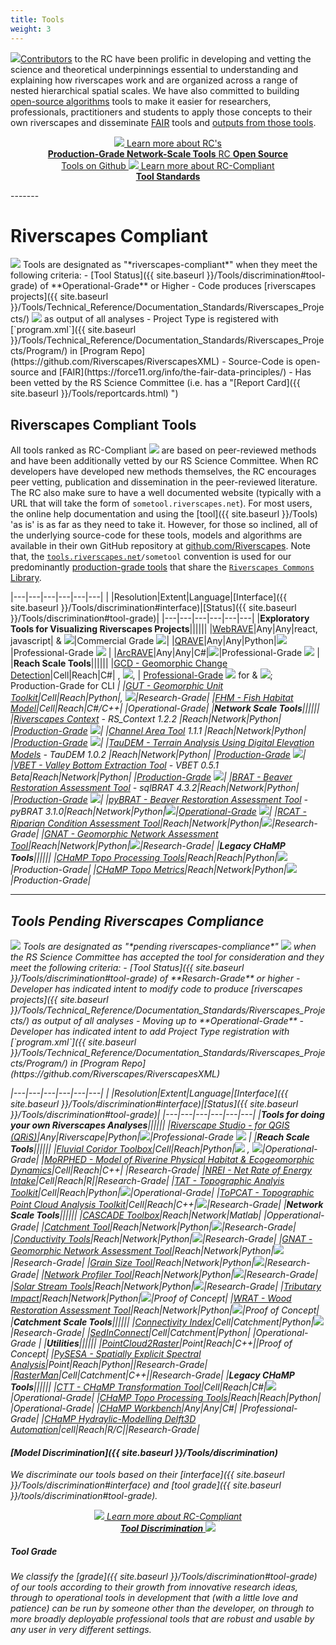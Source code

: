 ```yaml
---
title: Tools
weight: 3
---
```


<img class="float-left" src="{{ site.baseurl }}/assets/images/rc/tool.png">[Contributors](https://github.com/Riverscapes) to the RC have been prolific in developing and vetting the science and theoretical underpinnings essential to understanding and explaining how riverscapes work and are organized across a range of nested hierarchical spatial scales. We have also committed to building [open-source algorithms](https://github.com/Riverscapes) <i class="fa fa-github" aria-hidden="true"></i> tools to make it easier for researchers, professionals, practitioners and students to apply those concepts to their own riverscapes and disseminate [FAIR](https://www.go-fair.org/fair-principles/) tools and [outputs from those tools](https://riverscapes.net/Tools/Technical_Reference/Documentation_Standards/Riverscapes_Projects/).



<div align="center">

<a class="hollow button" href="https://tools.riverscapes.net/"> <img src="{{ site.baseurl }}/assets/images/tools/grade/TRL_6_32p.png"> Learn more about RC's<br> <b>Production-Grade Network-Scale Tools</b>  </a>
<a class="hollow button" href="https://github.com/Riverscapes"> <i class="fa fa-github" aria-hidden="true"></i> RC <b>Open Source</b><br> Tools on Github </a>
<a class="hollow button" href="{{ site.baseurl }}/Tools/toolStandards.html"> <img src="{{ site.baseurl }}/assets/images/rc/RiverscapesCompliant_32.png">  Learn more about RC-Compliant <br> <b>Tool Standards</b> <i class="fa fa-wrench" aria-hidden="true"></i></a>

</div>
-------

# Riverscapes Compliant
<img class="float-right" src="{{ site.baseurl }}/assets/images/rc/RiverscapesCompliant_128.png">
Tools are designated as "*riverscapes-compliant*"  when they meet the following criteria:
- [Tool Status]({{ site.baseurl }}/Tools/discrimination#tool-grade) of **Operational-Grade** or Higher
- Code produces [riverscapes projects]({{ site.baseurl }}/Tools/Technical_Reference/Documentation_Standards/Riverscapes_Projects/) <img  src="{{ site.baseurl }}/assets/images/data/RiverscapesProject_24.png"> as output of all analyses
- Project Type is registered with [`program.xml`]({{ site.baseurl }}/Tools/Technical_Reference/Documentation_Standards/Riverscapes_Projects/Program/) in [Program Repo](https://github.com/Riverscapes/RiverscapesXML)  
- Source-Code is open-source and [FAIR](https://force11.org/info/the-fair-data-principles/)
- Has been vetted by the RS Science Committee (i.e. has a "[Report Card]({{ site.baseurl }}/Tools/reportcards.html) ")


## Riverscapes Compliant Tools
All tools ranked as RC-Compliant <img src="{{ site.baseurl }}/assets/images/rc/RiverscapesCompliant_24.png"> are based on peer-reviewed methods and have been additionally vetted by our RS Science Committee. When RC developers have developed new methods themselves, the RC encourages peer vetting, publication and dissemination in the peer-reviewed literature. The RC  also make sure to have a well documented website (typically with a URL that will take the form of  `sometool.riverscapes.net`). For most users, the online help documentation and using the [tool]({{ site.baseurl }}/Tools)  'as is' is as far as they need to take it. However, for those so inclined, all of the underlying source-code for these tools, models and algorithms are available in their own GitHub <i class="fa fa-github" aria-hidden="true"></i> repository at [github.com/Riverscapes](https://github.com/Riverscapes). Note that, the [`tools.riverscapes.net`](https://github.com/Riverscapes/riverscapes-tools/tree/master/lib/commons)`/sometool` convention is used for our predominantly [production-grade tools](http://tools.riverscapes.net) that share the [`Riverscapes Commons` Library](https://github.com/Riverscapes/riverscapes-tools/tree/master/lib/commons). 

|---|---|---|---|---|---|
| |Resolution|Extent|Language|[Interface]({{ site.baseurl }}/Tools/discrimination#interface)|[Status]({{ site.baseurl }}/Tools/discrimination#tool-grade)|
|---|---|---|---|---|---|
|**Exploratory Tools for Visualizing Riverscapes Projects**||||||
|[WebRAVE](http://rave.riverscapes.net/)|Any|Any|react, javascript|<i class="fa fa-chrome" aria-hidden="true"></i> & <img  src="{{ site.baseurl }}/assets/images/data/api_24.png">|Commercial Grade <img src="{{ site.baseurl }}/assets/images/tools/grade/TRL_7_32p.png">|
|[QRAVE](http://rave.riverscapes.net/)|Any|Any|Python|<img src="{{ site.baseurl }}/assets/images/tools/QGIS_bw_24.png">|Professional-Grade <img src="{{ site.baseurl }}/assets/images/tools/grade/TRL_4_32p.png"> |
|[ArcRAVE](http://rave.riverscapes.net/)|Any|Any|C#|<img src="{{ site.baseurl }}/assets/images/tools/esri_icon.png">|Professional-Grade <img src="{{ site.baseurl }}/assets/images/tools/grade/TRL_4_32p.png"> |
|**Reach Scale Tools**||||||
|[GCD - Geomorphic Change Detection](http://gcd.riverscapes.net/)|Cell|Reach|C#|<i class="fa fa-desktop" aria-hidden="true"></i> , <img src="{{ site.baseurl }}/assets/images/tools/esri_icon.png">, <i class="fa fa-terminal" aria-hidden="true"></i>| [Professional-Grade](https://gcd.riverscapes.net/About/Status/Tool_ReportCard_7-5-00.html) <img src="{{ site.baseurl }}/assets/images/tools/grade/TRL_4_32p.png"> for <i class="fa fa-desktop" aria-hidden="true"></i> & <img src="{{ site.baseurl }}/assets/images/tools/esri_icon.png">; <br>Production-Grade for CLI <i class="fa fa-terminal" aria-hidden="true">|
|[GUT - Geomorphic Unit Toolkit](http://gut.riverscapes.net/)|Cell|Reach|Python|<i class="fa fa-terminal" aria-hidden="true"></i>, <img src="{{ site.baseurl }}/assets/images/tools/ArcPyToolbox.png">|Research-Grade|
|[FHM - Fish Habitat Model](http://habitat.northarrowresearch.com/)|Cell|Reach|C#/C++|<i class="fa fa-desktop" aria-hidden="true"></i> |Operational-Grade|
|**Network Scale Tools**||||||
|[Riverscapes Context](http://tools.riverscapes.net/rscontext) - RS_Context 1.2.2 |Reach|Network|Python|<i class="fa fa-terminal" aria-hidden="true"></i>  |[Production-Grade](https://tools.riverscapes.net/rscontext/Status/ReportCard_1.2.2.html) <img src="{{ site.baseurl }}/assets/images/tools/grade/TRL_6_32p.png">|
|[Channel Area Tool](http://tools.riverscapes.net/channel)  1.1.1 |Reach|Network|Python|<i class="fa fa-terminal" aria-hidden="true"></i>  |[Production-Grade](https://tools.riverscapes.net/channel/Status/ReportCard_1.1.1.html) <img src="{{ site.baseurl }}/assets/images/tools/grade/TRL_6_32p.png">|
|[TauDEM - Terrain Analysis Using Digital Elevation Models](http://tools.riverscapes.net/taudem) - TauDEM 1.0.2 |Reach|Network|Python|<i class="fa fa-terminal" aria-hidden="true"></i>  |[Production-Grade](https://tools.riverscapes.net/taudem/Status/ReportCard_1.0.2.html) <img src="{{ site.baseurl }}/assets/images/tools/grade/TRL_6_32p.png">|
|[VBET - Valley Bottom Extraction Tool](http://tools.riverscapes.net/vbet) - VBET 0.5.1 Beta|Reach|Network|Python|<i class="fa fa-terminal" aria-hidden="true"></i>  |[Production-Grade](https://tools.riverscapes.net/vbet/Status/ReportCard_0.5.1.html) <img src="{{ site.baseurl }}/assets/images/tools/grade/TRL_6_32p.png">|
|[BRAT - Beaver Restoration Assessment Tool](http://tools.riverscapes.net/brat) - sqlBRAT 4.3.2|Reach|Network|Python|<i class="fa fa-terminal" aria-hidden="true"></i> |[Production-Grade](http://tools.riverscapes.net/brat/About/Status/ReportCard_4.3.2.html) <img src="{{ site.baseurl }}/assets/images/tools/grade/TRL_6_32p.png">|
|[pyBRAT - Beaver Restoration Assessment Tool](http://brat.riverscapes.net/) - pyBRAT 3.1.0|Reach|Network|Python|<img src="{{ site.baseurl }}/assets/images/tools/ArcPyToolbox.png">|[Operational-Grade](http://brat.riverscapes.net/Documentation/Status/Tool_ReportCard_3-1-00) <img src="{{ site.baseurl }}/assets/images/tools/grade/TRL_4_32p.png">|
|[RCAT - Riparian Condition Assessment Tool](http://rcat.riverscapes.net/)|Reach|Network|Python|<img src="{{ site.baseurl }}/assets/images/tools/ArcPyToolbox.png">|Research-Grade|
|[GNAT - Geomorphic Network Assessment Tool](http://gnat.riverscapes.net/)|Reach|Network|Python|<img src="{{ site.baseurl }}/assets/images/tools/ArcPyToolbox.png">|Research-Grade|
|**Legacy CHaMP Tools**||||||
|[CHaMP Topo Processing Tools](http://champtools.northarrowresearch.com/)|Reach|Reach|Python|<img src="{{ site.baseurl }}/assets/images/tools/esri_icon.png">|Production-Grade|
|[CHaMP Topo Metrics](https://github.com/SouthForkResearch/CHaMP_Metrics/wiki)|Reach|Network|Python|<img src="{{ site.baseurl }}/assets/images/tools/ArcPyToolbox.png">|Production-Grade|



-----
## Tools Pending Riverscapes Compliance

<img class="float-right" src="{{ site.baseurl }}/assets/images/rc/RiverscapesCompliantPending_128.png">
Tools are designated as "*pending riverscapes-compliance*" <img  src="{{ site.baseurl }}/assets/images/rc/RiverscapesCompliantPending_28.png"> when the RS Science Committee has accepted the tool for consideration and they meet the following criteria:
- [Tool Status]({{ site.baseurl }}/Tools/discrimination#tool-grade) of **Resarch-Grade** or higher
- Developer has indicated intent to modify code to produce [riverscapes projects]({{ site.baseurl }}/Tools/Technical_Reference/Documentation_Standards/Riverscapes_Projects/) as output of all analyses - Moving up to **Operational-Grade**
- Developer has indicated intent to add Project Type registration with [`program.xml`]({{ site.baseurl }}/Tools/Technical_Reference/Documentation_Standards/Riverscapes_Projects/Program/) in [Program Repo](https://github.com/Riverscapes/RiverscapesXML)


|---|---|---|---|---|---|
| |Resolution|Extent|Language|[Interface]({{ site.baseurl }}/Tools/discrimination#interface)|[Status]({{ site.baseurl }}/Tools/discrimination#tool-grade)|
|---|---|---|---|---|---|
|**Tools for doing your own Riverscapes Analyses**||||||
|[Riverscape Studio - for QGIS (QRiS)](http://qris.riverscapes.net/)|Any|Riverscape|Python|<img src="{{ site.baseurl }}/assets/images/tools/QGIS_bw_24.png">|Professional-Grade <img src="{{ site.baseurl }}/assets/images/tools/grade/TRL_4_32p.png"> |
|**Reach Scale Tools**||||||
|[Fluvial Coridor Toolbox](https://github.com/EVS-GIS/Fluvial-Corridor-Toolbox-ArcGIS)|Cell|Reach|Python|<img src="{{ site.baseurl }}/assets/images/tools/ArcPyToolbox.png"> , <img src="{{ site.baseurl }}/assets/images/tools/QGIS_bw_24.png">|Operational-Grade|
|[MoRPHED - Model of Riverine Physical Habitat & Ecogeomorphic Dynamics](http://morphed.joewheaton.org/)|Cell|Reach|C++|<i class="fa fa-desktop" aria-hidden="true"></i> |Research-Grade|
|[NREI - Net Rate of Energy Intake](https://github.com/Riverscapes/NREI)|Cell|Reach|R|<i class="fa fa-terminal" aria-hidden="true"></i>|Research-Grade|
|[TAT - Topographic Analyis Toolkit](https://tat.riverscapes.net)|Cell|Reach|Python|<img src="{{ site.baseurl }}/assets/images/tools/esri_icon.png">|Operational-Grade|
|[ToPCAT - Topographic Point Cloud Analysis Toolkit](http://tat.riverscapes.net/Help/Analysis/roughness-analysis-submenu/simple-topcat-roughness.html)|Cell|Reach|C++|<img src="{{ site.baseurl }}/assets/images/tools/esri_icon.png">|Research-Grade|
|**Network Scale Tools**||||||
|[CASCADE Toolbox](http://cascade.deib.polimi.it/)|Reach|Network|Matlab| <i class="fa fa-desktop" aria-hidden="true"></i> |Opperational-Grade|
|[Catchment Tool](https://riverscapes.github.io/CatchmentTool/)|Reach|Network|Python|<img src="{{ site.baseurl }}/assets/images/tools/ArcPyToolbox.png">|Research-Grade|
|[Conductivity Tools](https://riverscapes.github.io/Conductivity/)|Reach|Network|Python|<img src="{{ site.baseurl }}/assets/images/tools/ArcPyToolbox.png">|Research-Grade|
|[GNAT - Geomorphic Network Assessment Tool](http://gnat.riverscapes.net/)|Reach|Network|Python|<img src="{{ site.baseurl }}/assets/images/tools/ArcPyToolbox.png">|Research-Grade|
|[Grain Size Tool](https://github.com/Riverscapes/grain-size-tool)|Reach|Network|Python|<img src="{{ site.baseurl }}/assets/images/tools/ArcPyToolbox.png">|Research-Grade|
|[Network Profiler Tool](https://riverscapes.github.io/NetworkProfiler/)|Reach|Network|Python|<img src="{{ site.baseurl }}/assets/images/tools/QGIS_bw_24.png">|Research-Grade|
|[Solar Stream Tools](https://riverscapes.github.io/SolarStream/)|Reach|Network|Python|<img src="{{ site.baseurl }}/assets/images/tools/ArcPyToolbox.png">|Research-Grade|
|[Tributary Impact](http://tributaryimpact.riverscapes.net/)|Reach|Network|Python|<img src="{{ site.baseurl }}/assets/images/tools/ArcPyToolbox.png">|Proof of Concept|
|[WRAT - Wood Restoration Assessment Tool](https://github.com/Riverscapes/WRAT)|Reach|Network|Python|<img src="{{ site.baseurl }}/assets/images/tools/ArcPyToolbox.png">|Proof of Concept|
|**Catchment Scale Tools**||||||
|[Connectivity Index](https://github.com/HydrogeomorphologyTools/Connectivity-Index-ArcGIS-toolbox)|Cell|Catchment|Python|<img src="{{ site.baseurl }}/assets/images/tools/ArcPyToolbox.png">|Research-Grade|
|[SedInConnect](https://github.com/HydrogeomorphologyTools/SedInConnect_2.3)|Cell|Catchment|Python|<i class="fa fa-desktop" aria-hidden="true"></i> |Operational-Grade |
|**Utilities**||||||
|[PointCloud2Raster](https://github.com/NorthArrowResearch/pointcloud2raster)|Point|Reach|C++|<i class="fa fa-terminal" aria-hidden="true"></i>|Proof of Concept|
|[PySESA - Spatially Explicit Spectral Analysis](https://github.com/dbuscombe-usgs/pysesa)|Point|Reach|Python|<i class="fa fa-terminal" aria-hidden="true"></i>|Research-Grade|
|[RasterMan](https://github.com/NorthArrowResearch/rasterman)|Cell|Catchment|C++|<i class="fa fa-terminal" aria-hidden="true"></i>|Research-Grade|
|**Legacy CHaMP Tools**||||||
|[CTT - CHaMP Transformation Tool](http://ctt.riverscapes.net/index.html)|Cell|Reach|C#|<img src="{{ site.baseurl }}/assets/images/tools/esri_icon.png">|Operational-Grade|
|[CHaMP Topo Processing Tools](http://champtools.northarrowresearch.com/)|Reach|Reach|Python|<i class="fa fa-desktop" aria-hidden="true"></i> |Operational-Grade|
|[CHaMP Workbench](http://workbench.northarrowresearch.com/)|Any|Any|C#|<i class="fa fa-desktop" aria-hidden="true"></i> |Professional-Grade|
|[CHaMP Hydraylic-Modelling Delft3D Automation](https://github.com/SouthForkResearch/Hydraulic-Modeling/wiki)|cell|Reach|R/C|<i class="fa fa-terminal" aria-hidden="true"></i>|Research-Grade|




####  [Model Discrimination]({{ site.baseurl }}/Tools/discrimination)
We discriminate our tools based on their [interface]({{ site.baseurl }}/Tools/discrimination#interface) and [tool grade]({{ site.baseurl }}/tools/discrimination#tool-grade).

<div align="center">

<a class="hollow button" href="{{ site.baseurl }}/discrimination#tool-grade"> <img src="{{ site.baseurl }}/assets/images/tools/grade/TRL_1_32p.png">  Learn more about RC-Compliant <br> <b>Tool Discrimination</b>  <img src="{{ site.baseurl }}/assets/images/tools/grade/TRL_7_32p.png"> </a>

</div>


##### Tool Grade
We classify the  [grade]({{ site.baseurl }}/Tools/discrimination#tool-grade) of our tools according to their growth from innovative research ideas, through to operational tools in development that (with a little love and patience) can be run by someone other than the developer, on through to more broadly deployable professional tools that are robust and usable by any user in very different settings.
